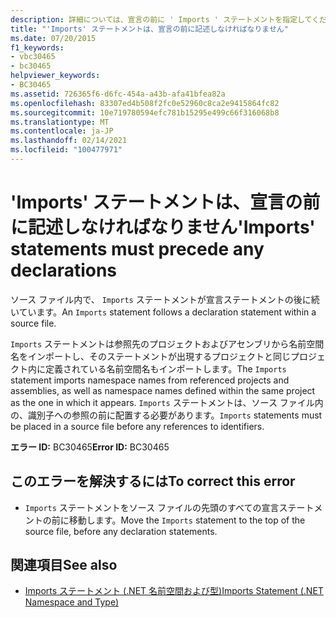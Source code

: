 ```yaml
---
description: 詳細については、宣言の前に ' Imports ' ステートメントを指定してください。
title: "'Imports' ステートメントは、宣言の前に記述しなければなりません"
ms.date: 07/20/2015
f1_keywords:
- vbc30465
- bc30465
helpviewer_keywords:
- BC30465
ms.assetid: 726365f6-d6fc-454a-a43b-afa41bfea82a
ms.openlocfilehash: 83307ed4b508f2fc0e52960c8ca2e9415864fc82
ms.sourcegitcommit: 10e719780594efc781b15295e499c66f316068b8
ms.translationtype: MT
ms.contentlocale: ja-JP
ms.lasthandoff: 02/14/2021
ms.locfileid: "100477971"
---
```

# <a name="imports-statements-must-precede-any-declarations"></a><span data-ttu-id="8a101-103">'Imports' ステートメントは、宣言の前に記述しなければなりません</span><span class="sxs-lookup"><span data-stu-id="8a101-103">'Imports' statements must precede any declarations</span></span>

<span data-ttu-id="8a101-104">ソース ファイル内で、 `Imports` ステートメントが宣言ステートメントの後に続いています。</span><span class="sxs-lookup"><span data-stu-id="8a101-104">An `Imports` statement follows a declaration statement within a source file.</span></span>  
  
 <span data-ttu-id="8a101-105">`Imports` ステートメントは参照先のプロジェクトおよびアセンブリから名前空間名をインポートし、そのステートメントが出現するプロジェクトと同じプロジェクト内に定義されている名前空間名もインポートします。</span><span class="sxs-lookup"><span data-stu-id="8a101-105">The `Imports` statement imports namespace names from referenced projects and assemblies, as well as namespace names defined within the same project as the one in which it appears.</span></span> <span data-ttu-id="8a101-106">`Imports` ステートメントは、ソース ファイル内の、識別子への参照の前に配置する必要があります。</span><span class="sxs-lookup"><span data-stu-id="8a101-106">`Imports` statements must be placed in a source file before any references to identifiers.</span></span>  
  
 <span data-ttu-id="8a101-107">**エラー ID:** BC30465</span><span class="sxs-lookup"><span data-stu-id="8a101-107">**Error ID:** BC30465</span></span>  
  
## <a name="to-correct-this-error"></a><span data-ttu-id="8a101-108">このエラーを解決するには</span><span class="sxs-lookup"><span data-stu-id="8a101-108">To correct this error</span></span>  
  
- <span data-ttu-id="8a101-109">`Imports` ステートメントをソース ファイルの先頭のすべての宣言ステートメントの前に移動します。</span><span class="sxs-lookup"><span data-stu-id="8a101-109">Move the `Imports` statement to the top of the source file, before any declaration statements.</span></span>  
  
## <a name="see-also"></a><span data-ttu-id="8a101-110">関連項目</span><span class="sxs-lookup"><span data-stu-id="8a101-110">See also</span></span>

- [<span data-ttu-id="8a101-111">Imports ステートメント (.NET 名前空間および型)</span><span class="sxs-lookup"><span data-stu-id="8a101-111">Imports Statement (.NET Namespace and Type)</span></span>](../language-reference/statements/imports-statement-net-namespace-and-type.md)
